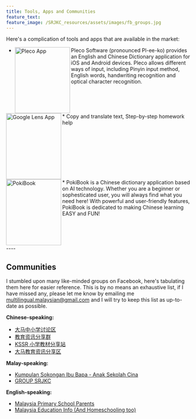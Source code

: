 ```yaml
---
title: Tools, Apps and Communities
feature_text: 
feature_image: /SRJKC_resources/assets/images/fb_groups.jpg
---
```

Here's a complication of tools and apps that are available in the market: 
* <img src="/SRJKC_resources/assets/images/Pleco_Logo.jpg" alt="Pleco App" width="150" height="180" ALIGN="left" /> Pleco Software (pronounced Pl-ee-ko) provides an English and Chinese Dictionary application for iOS and Android devices. Pleco allows different ways of input, including Pinyin input method, English words, handwriting recognition and optical character recognition.
<BR CLEAR="left" />
* <img src="/SRJKC_resources/assets/images/Google_Lens_Icon.svg.png" alt="Google Lens App" width="150" height="180" ALIGN="left" />Copy and translate text, Step-by-step homework help
<BR CLEAR="left" />
* <img src="/SRJKC_resources/assets/images/pokiBook.jpg" alt="PokiBook" width="150" height="180" ALIGN="left" /> PokiBook is a Chinese dictionary application based on AI technology. Whether you are a beginner or sophesticated user, you will always find what you need here! With powerful and user-friendly features, PokiBook is dedicated to making Chinese learning EASY and FUN!
<BR CLEAR="left" />
----

## Communities
I stumbled upon many like-minded groups on Facebook, here's tabulating them here for easier reference. This is by no means an exhaustive list, if I have missed any, please let me know by emailing me [multilingual.malaysian@gmail.com](mailto:multilingual.malaysian@gmail.com) and I will try to keep this list as up-to-date as possible.

**Chinese-speaking:**
* [大马中小学讨论区](https://www.facebook.com/groups/sjkcmy)
* [教育资讯分享群](https://www.facebook.com/groups/965203110896756)
* [KSSR 小学教材分享站](https://www.facebook.com/groups/3860103350697621)
* [大马教育资讯分享区](https://www.facebook.com/groups/1573507399538439)


**Malay-speaking:**
* [Kumpulan Sokongan Ibu Bapa - Anak Sekolah Cina](https://www.facebook.com/groups/113869955774848)
* [GROUP SRJKC](https://www.facebook.com/groups/1861472734108917)


**English-speaking:**
* [Malaysia Primary School Parents](https://www.facebook.com/groups/619387374739633)
* [Malaysia Education Info (And Homeschooling too)](https://www.facebook.com/groups/202658193095114)
